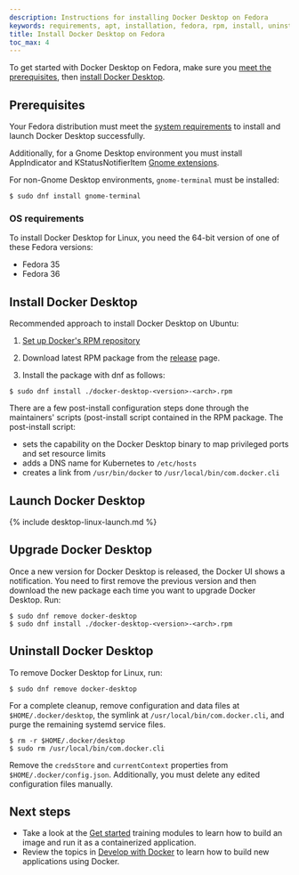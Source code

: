 ```yaml
---
description: Instructions for installing Docker Desktop on Fedora
keywords: requirements, apt, installation, fedora, rpm, install, uninstall, upgrade, update
title: Install Docker Desktop on Fedora
toc_max: 4
---
```


To get started with Docker Desktop on Fedora, make sure you
[meet the prerequisites](#prerequisites), then
[install Docker Desktop](#install-docker-desktop).

## Prerequisites

Your Fedora distribution must meet the [system requirements](../install.md#system-requirements) to install and launch Docker Desktop successfully.

Additionally, for a Gnome Desktop environment you must install AppIndicator and KStatusNotifierItem [Gnome extensions](https://extensions.gnome.org/extension/615/appindicator-support/).

For non-Gnome Desktop environments, `gnome-terminal` must be installed:

```console
$ sudo dnf install gnome-terminal
```

### OS requirements

To install Docker Desktop for Linux, you need the 64-bit version of one of these Fedora versions:

- Fedora 35
- Fedora 36

## Install Docker Desktop

Recommended approach to install Docker Desktop on Ubuntu:

1. [Set up Docker's RPM repository](../../../engine/install/fedora.md#set-up-the-repository) 

2. Download latest RPM package from the [release](../release-notes/index.md) page.

3. Install the package with dnf as follows:
    
```console
$ sudo dnf install ./docker-desktop-<version>-<arch>.rpm
```

There are a few post-install configuration steps done through the maintainers' scripts (post-install script contained in the RPM package.
The post-install script:

- sets the capability on the Docker Desktop binary to map privileged ports and set resource limits
- adds a DNS name for Kubernetes to `/etc/hosts`
- creates a link from `/usr/bin/docker` to `/usr/local/bin/com.docker.cli`

## Launch Docker Desktop


{% include desktop-linux-launch.md %}


## Upgrade Docker Desktop

Once a new version for Docker Desktop is released, the Docker UI shows a notification. 
You need to first remove the previous version and then download the new package each time you want to upgrade Docker Desktop. Run:

```console
$ sudo dnf remove docker-desktop
$ sudo dnf install ./docker-desktop-<version>-<arch>.rpm
```


## Uninstall Docker Desktop

To remove Docker Desktop for Linux, run:

```console
$ sudo dnf remove docker-desktop
```

For a complete cleanup, remove configuration and data files at `$HOME/.docker/desktop`, the symlink at `/usr/local/bin/com.docker.cli`, and purge
the remaining systemd service files.

```console
$ rm -r $HOME/.docker/desktop
$ sudo rm /usr/local/bin/com.docker.cli
```

Remove the `credsStore` and `currentContext` properties from `$HOME/.docker/config.json`. Additionally, you must delete any edited configuration files manually. 

## Next steps

- Take a look at the [Get started](../../../get-started/index.md) training modules to learn  how to build an image and run it as a containerized application.
- Review the topics in [Develop with Docker](../../../develop/index.md) to learn how to build new applications using Docker.
